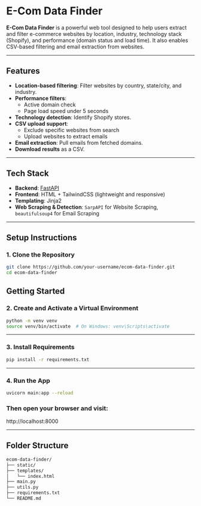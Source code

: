 #  E-Com Data Finder

**E-Com Data Finder** is a powerful web tool designed to help users extract and filter e-commerce websites by location, industry, technology stack (Shopify), and performance (domain status and load time). It also enables CSV-based filtering and email extraction from websites.

---

##  Features

- **Location-based filtering**: Filter websites by country, state/city, and industry.
- **Performance filters**:
  - Active domain check
  - Page load speed under 5 seconds
- **Technology detection**: Identify Shopify stores.
- **CSV upload support**:
  - Exclude specific websites from search
  - Upload websites to extract emails
- **Email extraction**: Pull emails from fetched domains.
- **Download results** as a CSV.

---

##  Tech Stack

- **Backend**: [FastAPI](https://fastapi.tiangolo.com/)
- **Frontend**: HTML + TailwindCSS (lightweight and responsive)
- **Templating**: Jinja2
- **Web Scraping & Detection**: `SarpAPI` for Website Scraping, `beautifulsoup4` for Email Scraping

---

##  Setup Instructions

### 1. Clone the Repository

```bash
git clone https://github.com/your-username/ecom-data-finder.git
cd ecom-data-finder
```

##  Getting Started

### 2. Create and Activate a Virtual Environment

```bash
python -m venv venv
source venv/bin/activate  # On Windows: venv\Scripts\activate
```
---


### 3. Install Requirements

```bash
pip install -r requirements.txt
```
---

### 4. Run the App

```bash
uvicorn main:app --reload
```

### Then open your browser and visit:
http://localhost:8000

---

##  Folder Structure

```graphql
ecom-data-finder/
├── static/
├── templates/
│   └── index.html
├── main.py
├── utils.py
├── requirements.txt
└── README.md
```